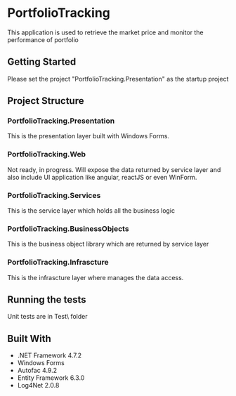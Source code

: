 # PortfolioTracking
 This application is used to retrieve the market price and monitor the performance of portfolio
 
## Getting Started
 Please set the project "PortfolioTracking.Presentation" as the startup project
 
## Project Structure
 
 ### PortfolioTracking.Presentation
  This is the presentation layer built with Windows Forms.
 
 ### PortfolioTracking.Web
  Not ready, in progress. Will expose the data returned by service layer and also include UI application like angular, reactJS or even WinForm.
 
 ### PortfolioTracking.Services 
  This is the service layer which holds all the business logic
  
 ### PortfolioTracking.BusinessObjects 
  This is the business object library which are returned by service layer
  
 ### PortfolioTracking.Infrascture
  This is the infrascture layer where manages the data access.
  
## Running the tests
 Unit tests are in Test\ folder
 
## Built With
* .NET Framework 4.7.2
* Windows Forms
* Autofac 4.9.2
* Entity Framework 6.3.0
* Log4Net 2.0.8